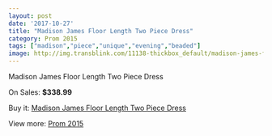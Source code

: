 ```yaml
---
layout: post
date: '2017-10-27'
title: "Madison James Floor Length Two Piece Dress"
category: Prom 2015
tags: ["madison","piece","unique","evening","beaded"]
image: http://img.transblink.com/11138-thickbox_default/madison-james-floor-length-two-piece-dress.jpg
---
```

Madison James Floor Length Two Piece Dress

On Sales: **$338.99**
<a href="https://www.transblink.com/en/prom-2015/3622-madison-james-floor-length-two-piece-dress.html"><amp-img layout="responsive" width="600" height="600" src="//img.transblink.com/11138-thickbox_default/madison-james-floor-length-two-piece-dress.jpg" alt="Madison James Floor Length Two Piece Dress 0" /></a>
<a href="https://www.transblink.com/en/prom-2015/3622-madison-james-floor-length-two-piece-dress.html"><amp-img layout="responsive" width="600" height="600" src="//img.transblink.com/11141-thickbox_default/madison-james-floor-length-two-piece-dress.jpg" alt="Madison James Floor Length Two Piece Dress 1" /></a>
<a href="https://www.transblink.com/en/prom-2015/3622-madison-james-floor-length-two-piece-dress.html"><amp-img layout="responsive" width="600" height="600" src="//img.transblink.com/11140-thickbox_default/madison-james-floor-length-two-piece-dress.jpg" alt="Madison James Floor Length Two Piece Dress 2" /></a>
<a href="https://www.transblink.com/en/prom-2015/3622-madison-james-floor-length-two-piece-dress.html"><amp-img layout="responsive" width="600" height="600" src="//img.transblink.com/11139-thickbox_default/madison-james-floor-length-two-piece-dress.jpg" alt="Madison James Floor Length Two Piece Dress 3" /></a>

Buy it: [Madison James Floor Length Two Piece Dress](https://www.transblink.com/en/prom-2015/3622-madison-james-floor-length-two-piece-dress.html "Madison James Floor Length Two Piece Dress")

View more: [Prom 2015](https://www.transblink.com/en/10-prom-2015 "Prom 2015")